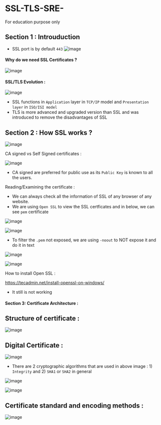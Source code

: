 # SSL-TLS-SRE-
For education purpose only

## Section 1 : Introuduction 

- SSL port is by default `443`
![image](https://user-images.githubusercontent.com/35003840/235323803-bc9a30ef-0dfa-49a4-b404-e8700dd649f2.png)

#### Why do we need SSL Certificates ? 

![image](https://user-images.githubusercontent.com/35003840/235323981-1b196e05-8c61-491f-bb2e-4cd11a2d0432.png)

#### SSL/TLS Evolution : 

![image](https://user-images.githubusercontent.com/35003840/235324215-d1ad98e0-b45f-4a7e-a9fd-d50022e05316.png)

- SSL functions in `Application` layer in `TCP/IP` model and `Presentation layer` in `ISO/ISI model`
- TLS is more advanced and upgraded version than SSL and was introduced to remove the disadvantages of SSL

## Section 2 : How SSL works ? 

![image](https://user-images.githubusercontent.com/35003840/235324728-c3586971-452e-490f-99e1-ad908d69abd4.png)

CA signed vs Self Signed certificates :

![image](https://user-images.githubusercontent.com/35003840/235325289-21a9f5e2-7fea-49d8-a2d8-02e163b640b9.png)

- CA signed are preferred for public use as its `Public Key` is known to all the users.

Reading/Examining the certificate : 

- We can always check all the information of SSL of any browser of any website.
- We are using `Open SSL` to view the SSL certficates and in below, we can see `pem` certificate 

![image](https://user-images.githubusercontent.com/35003840/235361642-59d719f4-673b-4983-bd0b-0b18a18eabbc.png)

![image](https://user-images.githubusercontent.com/35003840/235361682-57b2d80a-fbe8-44a7-8f50-84f6fa4cac77.png)

- To filter the `.pem` not exposed, we are using `-noout` to NOT expose it and do it in text 

![image](https://user-images.githubusercontent.com/35003840/235363479-fde8d8c2-0e21-4b08-96b6-da96d871096e.png)

![image](https://user-images.githubusercontent.com/35003840/235363747-1c2be5e8-1c80-4d03-8893-deb39ab84bbd.png)

How to install Open SSL : 

https://tecadmin.net/install-openssl-on-windows/

- It still is not working 

#### Section 3: Certificate Architecture : 

## Structure of certificate : 

![image](https://user-images.githubusercontent.com/35003840/235370586-ca0c559f-c49e-4b42-bbe5-742b3b1d6fbe.png)

## Digital Certificate : 

![image](https://user-images.githubusercontent.com/35003840/235371790-f09d4279-87be-4cd3-91cd-4407d313b331.png)

- There are 2 cryptographic algorithms that are used in above image : 1) `Integrity` and 2) `SHA1` or `SHA2` in general 

![image](https://user-images.githubusercontent.com/35003840/235372529-ba75c613-eb02-4b6a-baaf-0a2c0661770c.png)

![image](https://user-images.githubusercontent.com/35003840/235372866-6b74f621-5b52-4bc2-8ac2-e3524b24cba2.png)

## Certificate standard and encoding methods : 

![image](https://user-images.githubusercontent.com/35003840/235373262-4140bbde-f351-4510-939a-429e7d797572.png)



